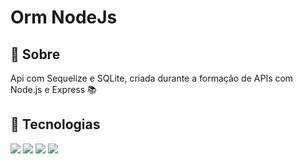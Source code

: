 <h1>Orm NodeJs</h1>

<h2>🔖 Sobre</h2>
<p>Api com Sequelize e SQLite, criada durante a formação de APIs com Node.js e Express  📚</p>

<h2> 🚀 Tecnologias </h2>
<div>
  <img src="https://img.shields.io/badge/JavaScript-F7DF1E?style=for-the-badge&logo=javascript&logoColor=black">
  <img src="https://img.shields.io/badge/Node.js-43853D?style=for-the-badge&logo=node.js&logoColor=white">
  <img src= "https://img.shields.io/badge/Sequelize-52B0E7?style=for-the-badge&logo=Sequelize&logoColor=white">
  <img src= "https://img.shields.io/badge/SQLite-07405E?style=for-the-badge&logo=sqlite&logoColor=white">
</div>